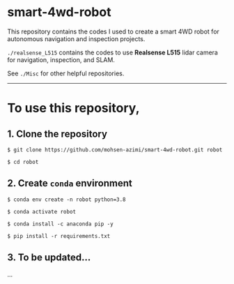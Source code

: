 # smart-4wd-robot
This repository contains the codes I used to create a smart 4WD robot for autonomous navigation and inspection projects.


`./realsense_L515` contains the codes to use **Realsense L515** lidar camera for navigation, inspection, and SLAM.




See `./Misc` for other helpful repositories.

---

# To use this repository,  

## 1. Clone the repository

`$ git clone https://github.com/mohsen-azimi/smart-4wd-robot.git robot`

`$ cd robot`

## 2. Create `conda` environment

`$ conda env create -n robot python=3.8` 

`$ conda activate robot`

`$ conda install -c anaconda pip -y`

`$ pip install -r requirements.txt`

## 3. To be updated...

...